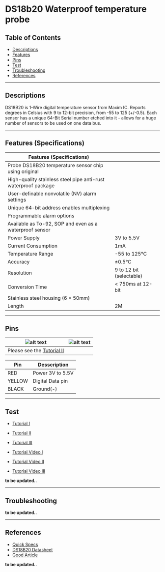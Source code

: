 # DS18b20 Waterproof temperature probe

## Table of Contents

-   [Descriptions](#descriptions)
-   [Features](#features)
-   [Pins](#pins)
-   [Test](#test)
-   [Troubleshooting](#troubleshooting)
-   [References](#references)

---

## Descriptions

DS18B20 is 1-Wire digital temperature sensor from Maxim IC. Reports degrees in Celsius with 9 to 12-bit precision, from -55 to 125 (+/-0.5). Each sensor has a unique 64-Bit Serial number etched into it - allows for a huge number of sensors to be used on one data bus.

---

## Features (Specifications)

| Features (Specifications)                                      |                          |
| -------------------------------------------------------------- | ------------------------ |
| Probe DS18B20 temperature sensor chip using original           |
| High-quality stainless steel pipe anti-rust waterproof package |
| User-definable nonvolatile (NV) alarm settings                 |
| Unique 64-bit address enables multiplexing                     |
| Programmable alarm options                                     |
| Available as To-92, SOP and even as a waterproof sensor        |
| Power Supply                                                   | 3V to 5.5V               |
| Current Consumption                                            | 1mA                      |
| Temperature Range                                              | -55 to 125°C             |
| Accuracy                                                       | ±0.5°C                   |
| Resolution                                                     | 9 to 12 bit (selectable) |
| Conversion Time                                                | < 750ms at 12-bit        |
| Stainless steel housing (6 \* 50mm)                            |                          |
| Length                                                         | 2M                       |

---

## Pins

| ![alt text](https://bit.ly/3u5VaDI 'pinout')         | ![alt text](https://bit.ly/39oOXer 'pinout') |
| ---------------------------------------------------- | -------------------------------------------- |
| Please see the [Tutorial II](https://bit.ly/2PJMhkE) |                                              |

| Pin    | Desscription     |
| ------ | ---------------- |
| RED    | Power 3V to 5.5V |
| YELLOW | Digital Data pin |
| BLACK  | Ground(-)        |

---

## Test

-   [Tutorial I](http://bit.ly/DS18B200-Water-Proof-Temperature-Sensor)
-   [Tutorial II](https://bit.ly/2PJMhkE)
-   [Tutorial III](http://bit.ly/Guide-for-DS18B20-Tutorials)

-   [Tutorial Video I](https://youtu.be/hIkUQZuaTE4)
-   [Tutorial Video II](https://youtu.be/SHOO7wIRVCs)
-   [Tutorial Video III](https://youtu.be/bwljMhTKoGw)

**to be updated..**

---

## Troubleshooting

**to be updated..**

---

## References

-   [Quick Specs](https://bit.ly/39sCo1H)
-   [DS18B20 Datasheet](http://bit.ly/DS18B20_Datasheet)
-   [Good Article](http://bit.ly/Temperature-Sensors-comparison)

**to be updated..**
